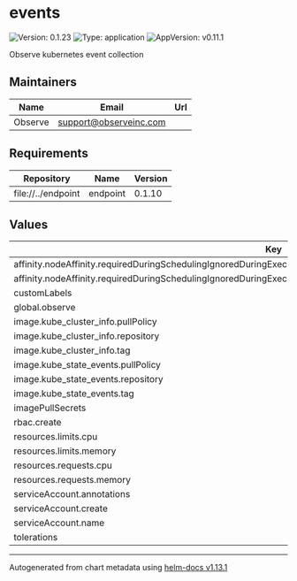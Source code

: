 # events

![Version: 0.1.23](https://img.shields.io/badge/Version-0.1.23-informational?style=flat-square) ![Type: application](https://img.shields.io/badge/Type-application-informational?style=flat-square) ![AppVersion: v0.11.1](https://img.shields.io/badge/AppVersion-v0.11.1-informational?style=flat-square)

Observe kubernetes event collection

## Maintainers

| Name | Email | Url |
| ---- | ------ | --- |
| Observe | <support@observeinc.com> |  |

## Requirements

| Repository | Name | Version |
|------------|------|---------|
| file://../endpoint | endpoint | 0.1.10 |

## Values

| Key | Type | Default | Description |
|-----|------|---------|-------------|
| affinity.nodeAffinity.requiredDuringSchedulingIgnoredDuringExecution.nodeSelectorTerms[0].matchExpressions[0].key | string | `"observeinc.com/unschedulable"` |  |
| affinity.nodeAffinity.requiredDuringSchedulingIgnoredDuringExecution.nodeSelectorTerms[0].matchExpressions[0].operator | string | `"DoesNotExist"` |  |
| customLabels | object | `{}` |  |
| global.observe | object | `{}` |  |
| image.kube_cluster_info.pullPolicy | string | `"Always"` |  |
| image.kube_cluster_info.repository | string | `"observeinc/kube-cluster-info"` |  |
| image.kube_cluster_info.tag | string | `""` |  |
| image.kube_state_events.pullPolicy | string | `"Always"` |  |
| image.kube_state_events.repository | string | `"observeinc/kube-state-events"` |  |
| image.kube_state_events.tag | string | `""` |  |
| imagePullSecrets | list | `[]` |  |
| rbac.create | bool | `true` |  |
| resources.limits.cpu | string | `"50m"` |  |
| resources.limits.memory | string | `"256Mi"` |  |
| resources.requests.cpu | string | `"50m"` |  |
| resources.requests.memory | string | `"256Mi"` |  |
| serviceAccount.annotations | object | `{}` |  |
| serviceAccount.create | bool | `true` |  |
| serviceAccount.name | string | `nil` |  |
| tolerations | object | `{}` |  |

----------------------------------------------
Autogenerated from chart metadata using [helm-docs v1.13.1](https://github.com/norwoodj/helm-docs/releases/v1.13.1)
